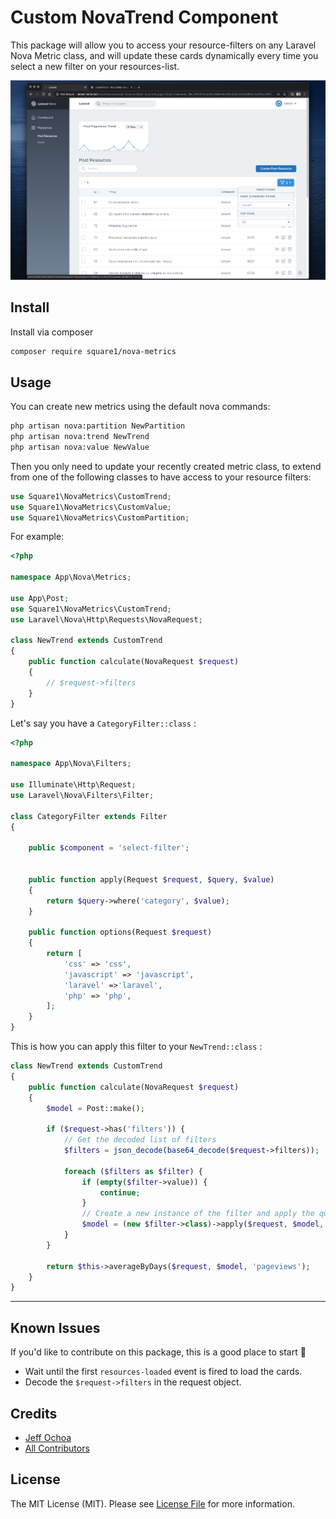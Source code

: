 # Custom NovaTrend Component

This package will allow you to access your resource-filters on any Laravel Nova Metric class, and will update these cards dynamically every time you select a new filter on your resources-list.

![Custom Trend](./custom-trend.png "CustomTrend")

## Install

Install via composer

```bash
composer require square1/nova-metrics
```

## Usage

You can create new metrics using the default nova commands:

```bash
php artisan nova:partition NewPartition
php artisan nova:trend NewTrend
php artisan nova:value NewValue
```

Then you only need to update your recently created metric class, to extend from one of the following classes to have access to your resource filters:

```php
use Square1\NovaMetrics\CustomTrend;
use Square1\NovaMetrics\CustomValue;
use Square1\NovaMetrics\CustomPartition;
```

For example:

```php
<?php

namespace App\Nova\Metrics;

use App\Post;
use Square1\NovaMetrics\CustomTrend;
use Laravel\Nova\Http\Requests\NovaRequest;

class NewTrend extends CustomTrend
{
    public function calculate(NovaRequest $request)
    {
        // $request->filters
    }
}
```

Let's say you have a `CategoryFilter::class` :

```php
<?php

namespace App\Nova\Filters;

use Illuminate\Http\Request;
use Laravel\Nova\Filters\Filter;

class CategoryFilter extends Filter
{

    public $component = 'select-filter';


    public function apply(Request $request, $query, $value)
    {
        return $query->where('category', $value);
    }

    public function options(Request $request)
    {
        return [
            'css' => 'css',
            'javascript' => 'javascript',
            'laravel' =>'laravel',
            'php' => 'php',
        ];
    }
}
```

This is how you can apply this filter to your `NewTrend::class` :

```php
class NewTrend extends CustomTrend
{
    public function calculate(NovaRequest $request)
    {
        $model = Post::make();

        if ($request->has('filters')) {
            // Get the decoded list of filters
            $filters = json_decode(base64_decode($request->filters));

            foreach ($filters as $filter) {
                if (empty($filter->value)) {
                    continue;
                }
                // Create a new instance of the filter and apply the query to your model
                $model = (new $filter->class)->apply($request, $model, $filter->value);
            }
        }

        return $this->averageByDays($request, $model, 'pageviews');
    }
}
```

---

## Known Issues

If you'd like to contribute on this package, this is a good place to start 🙂

- Wait until the first `resources-loaded` event is fired to load the cards.
- Decode the `$request->filters` in the request object.

## Credits

- [Jeff Ochoa](https://github.com/jeffochoa)
- [All Contributors](../../contributors)

## License

The MIT License (MIT). Please see [License File](LICENSE.md) for more information.
